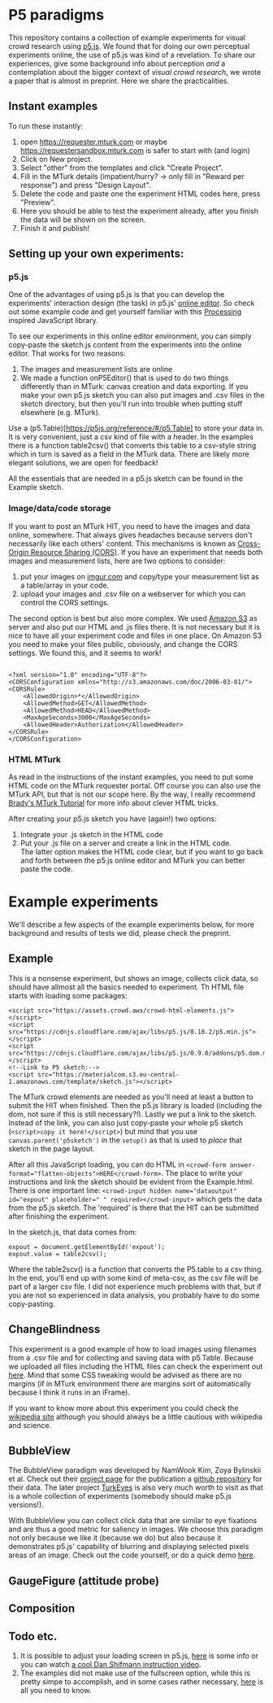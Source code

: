 # P5 paradigms

This repository contains a collection of example experiments for visual crowd research using [p5.js](https://p5js.org). We found that for doing our own perceptual experiments online, the use of p5.js was kind of a revelation. To share our experiences, give some  background info about perception *and* a contemplation about the bigger context of *visual crowd research*, we wrote a paper that is almost in preprint. Here we share the practicalities. 

## Instant examples

 To run these instantly:
1. open https://requester.mturk.com or maybe https://requestersandbox.mturk.com is safer to start with (and login)
2. Click on New project.
3. Select "other" from the templates and click "Create Project".
4. Fill in the MTurk details (impatient/hurry? -> only fill in "Reward per response") and press "Design Layout".
5. Delete the code and paste one the experiment HTML codes here, press "Preview".
6. Here you should be able to test the experiment already, after you finish the data will be shown on the screen. 
7. Finish it and publish! 


## Setting up your own experiments:

### p5.js 

One of the advantages of using p5.js is that you can develop the experiments' interaction design (the task) in p5.js' [online editor](https://editor.p5js.org). So check out some example code and get yourself familiar with this [Processing](https://Processing.org) inspired JavaScript library. 

To see our experiments in this online editor environment, you can simply copy-paste the sketch.js content from the experiments into the online editor. That works for two reasons:
1. The images and measurement lists are online
2. We made a function onP5Editor() that is used to do two things differently than in MTurk: canvas creation and data exporting.
If you make your own p5.js sketch you can also put images and .csv files in the sketch directory, but then you'll run into trouble when putting stuff elsewhere (e.g. MTurk).

Use a (p5.Table)[https://p5js.org/reference/#/p5.Table] to store your data in. It is very convenient, just a csv kind of file with a header. In the examples there is a function table2csv() that converts this table to a csv-style string which in turn is saved as a field in the MTurk data. There are likely more elegant solutions, we are open for feedback! 

All the essentials that are needed in a p5.js sketch can be found in the Example sketch. 

### Image/data/code storage

If you want to post an MTurk HIT, you need to have the images and data online, somewhere. That always gives headaches because servers don't necessarily like each others' content. This mechanisms is known as [Cross-Origin Resource Sharing (CORS)](https://developer.mozilla.org/en-US/docs/Web/HTTP/CORS). If you have an experiment that needs both images and measurement lists, here are two options to consider:
1. put your images on [imgur.com](https://imgur.com) and copy/type your measurement list as a table/array in your code.
2. upload your images and .csv file on a webserver for which you can control the CORS settings.

The second option is best but also more complex. We used [Amazon S3](http://s3.console.aws.amazon.com/) as server and also put our HTML and .js files there. It is not necessary but it is nice to have all your experiment code and files in one place. On Amazon S3 you need to make your files public, obviously, and change the CORS settings. We found this, and it seems to work!

```

<?xml version="1.0" encoding="UTF-8"?>
<CORSConfiguration xmlns="http://s3.amazonaws.com/doc/2006-03-01/">
<CORSRule>
    <AllowedOrigin>*</AllowedOrigin>
    <AllowedMethod>GET</AllowedMethod>
    <AllowedMethod>HEAD</AllowedMethod>
    <MaxAgeSeconds>3000</MaxAgeSeconds>
    <AllowedHeader>Authorization</AllowedHeader>
</CORSRule>
</CORSConfiguration>

```


### HTML MTurk
As read in the instructions of the instant examples, you need to put some HTML code on the MTurk requester portal. Off course you can also use the MTurk API, but that is not our scope here. By the way, I really recommend [Brady's MTurk Tutorial](https://bradylab.ucsd.edu/ttt/) for more info about clever HTML tricks. 

After creating your p5.js sketch you have (again!) two options:
1. Integrate your .js sketch in the HTML code
2. Put your .js file on a server and create a link in the HTML code.  
The latter option makes the HTML code clear, but if you want to go back and forth between the p5.js online editor and MTurk you can better paste the code. <!--If you happen to put your sketch.js file online, you might as well put the HTML file (with the sketch.js file) online, like we did. The HTML file will acually -->


# Example experiments 
We'll describe a few aspects of the example experiments below, for more background and results of tests we did, please check the preprint.


## Example
This is a nonsense experiment, but shows an image, collects click data, so should have allmost all the basics needed to experiment. Th HTML file starts with loading some packages:
```
<script src="https://assets.crowd.aws/crowd-html-elements.js"></script>
<script src="https://cdnjs.cloudflare.com/ajax/libs/p5.js/0.10.2/p5.min.js"></script>
<script src="https://cdnjs.cloudflare.com/ajax/libs/p5.js/0.9.0/addons/p5.dom.min.js"></script>
<!--Link to P5 sketch:-->
<script src="https://materialcom.s3.eu-central-1.amazonaws.com/template/sketch.js"></script>
```
The MTurk crowd elements are needed as you'll need at least a button to submit the HIT when finished. Then the p5.js library is loaded (including the dom, not sure if this is still necessary?!). Lastly we put a link to the sketch. Instead of the link, you can also just copy-paste your whole p5 sketch (`<script>copy it here!</script>`) but mind that you use `canvas.parent('p5sketch')` in the `setup()` as that is used to *place* that sketch in the page layout. 

After all this JavaScript loading, you can do HTML in `<crowd-form answer-format="flatten-objects">HERE</crowd-form>`. The place to write your instructions and link the sketch should be evident from the Example.html. There is one important line: `<crowd-input hidden name="dataoutput" id="expout" placeholder=" " required></crowd-input>` which gets the data from the p5.js sketch. The 'required' is there that the HIT can be submitted after finishing the experiment. 

In the sketch.js, that data comes from:
```
expout = document.getElementById('expout');
expout.value = table2csv();
```
Where the table2scv() is a function that converts the P5.table to a csv thing. In the end, you'll end up with some kind of meta-csv, as the csv file will be part of a larger csv file. I did not experience much problems with that, but if you are not so experienced in data analysis, you probably have to do some copy-pasting.


## ChangeBlindness

This experiment is a good example of how to load images using filenames from a .csv file and for collecting and saving data with p5.Table. Because we uploaded all files including the HTML files can check the experiment out [here](https://p5paradigms.s3.eu-central-1.amazonaws.com/ChangeBlindness/ChangeBlindness.html). Mind that some CSS tweaking would be advised as there are no margins (if in MTurk environment there are margins sort of automatically because I think it runs in an iFrame). 

If you want to know more about this experiment you could check the [wikipedia site](https://en.wikipedia.org/wiki/Change_blindness) although you should always be a little cautious with wikipedia and science. 


## BubbleView
The BubbleView paradigm was developed by NamWook Kim, Zoya Bylinskii et al. Check out their [project page](http://bubbleview.namwkim.org) for the publication a [github repository](https://github.com/cvzoya/bubbleview) for their data. The later project [TurkEyes](http://turkeyes.mit.edu) is also very much worth to visit as that is a whole collection of experiments (somebody should make p5.js versions!).

With BubbleView you can collect click data that are similar to eye fixations and are thus a good metric for saliency in images. We choose this paradigm not only because we like it (because we do) but also because it demonstrates p5.js' capability of blurring and displaying selected pixels areas of an image. Check out the code yourself, or do a quick demo [here](https://p5paradigms.s3.eu-central-1.amazonaws.com/ChangeBlindness/BubbleView.html).


## GaugeFigure (attitude probe)

## Composition






## Todo etc.
1. It is possible to adjust your loading screen in p5.js, [here](https://github.com/processing/p5.js/wiki/p5.js-overview#loading-screen) is some info or you can watch [a cool Dan Shifmann instruction video](https://youtu.be/UWgDKtvnjIU).
2. The examples did not make use of the fullscreen option, while this is pretty simpe to accomplish, and in some cases rather necessary, [here](https://p5js.org/reference/#/p5/fullscreen) is all you need to know. 

